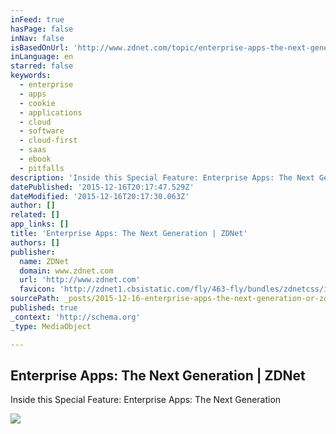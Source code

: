 ```yaml
---
inFeed: true
hasPage: false
inNav: false
isBasedOnUrl: 'http://www.zdnet.com/topic/enterprise-apps-the-next-generation/?tag=nl.e004&s_cid=e004&ttag=e004&ftag=TRE001a825'
inLanguage: en
starred: false
keywords:
  - enterprise
  - apps
  - cookie
  - applications
  - cloud
  - software
  - cloud-first
  - saas
  - ebook
  - pitfalls
description: 'Inside this Special Feature: Enterprise Apps: The Next Generation'
datePublished: '2015-12-16T20:17:47.529Z'
dateModified: '2015-12-16T20:17:30.063Z'
author: []
related: []
app_links: []
title: 'Enterprise Apps: The Next Generation | ZDNet'
authors: []
publisher:
  name: ZDNet
  domain: www.zdnet.com
  url: 'http://www.zdnet.com'
  favicon: 'http://zdnet1.cbsistatic.com/fly/463-fly/bundles/zdnetcss/images/logos/logo-192x192.png'
sourcePath: _posts/2015-12-16-enterprise-apps-the-next-generation-or-zdnet.md
published: true
_context: 'http://schema.org'
_type: MediaObject

---
```

<article style=""><h1>Enterprise Apps: The Next Generation | ZDNet</h1><p>Inside this Special Feature: Enterprise Apps: The Next Generation</p><img src="https://s3-us-west-2.amazonaws.com/the-grid-img/p/d809a65b3365ecd3592facabac8bf65a93bc30b3.jpg" /></article>
